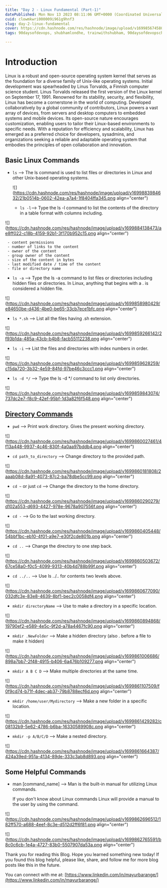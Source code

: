 ```yaml
---
title: "Day 2 - Linux Fundamental (Part-1)"
datePublished: Mon Nov 13 2023 08:11:06 GMT+0000 (Coordinated Universal Time)
cuid: clowmkwri000009i961g9hnf3
slug: day-2-linux-fundamental
cover: https://cdn.hashnode.com/res/hashnode/image/upload/v1699856745807/d14494ee-013b-482f-9f56-608d127086aa.png
tags: 90daysofdevops, shubhamlondhe, trainwithshubham, 90daysofdevopschallenge, tws

---
```


# Introduction

Linux is a robust and open-source operating system kernel that serves as the foundation for a diverse family of Unix-like operating systems. Initial development was spearheaded by Linus Torvalds, a Finnish computer science student. Linus Torvalds released the first version of the Linux kernel on September 17, 1991. Renowned for its stability, security, and flexibility, Linux has become a cornerstone in the world of computing. Developed collaboratively by a global community of contributors, Linux powers a vast array of devices, from servers and desktop computers to embedded systems and mobile devices. Its open-source nature encourages customization, enabling users to tailor their Linux-based environments to specific needs. With a reputation for efficiency and scalability, Linux has emerged as a preferred choice for developers, sysadmins, and organizations seeking a reliable and adaptable operating system that embodies the principles of open collaboration and innovation.

## Basic Linux Commands

* `ls` --&gt; The ls command is used to list files or directories in Linux and other Unix-based operating systems.
    
    ![](https://cdn.hashnode.com/res/hashnode/image/upload/v1699883984632/21b0514b-0602-42ea-a7a4-1f8404ffa345.png align="center")
    
    * `ls -l`\--&gt; Type the ls -l command to list the contents of the directory in a table format with columns including.
        

![](https://cdn.hashnode.com/res/hashnode/image/upload/v1699884138473/ae8ff022-c18b-4159-92b1-3f170b952c15.png align="center")

```plaintext
 - content permissions
 - number of links to the content
 - owner of the content
 - group owner of the content
 - size of the content in bytes
 - last modified date / time of the content
 - file or directory name
```

* `ls -a` --&gt; Type the ls -a command to list files or directories including hidden files or directories. In Linux, anything that begins with a . is considered a hidden file.
    

![](https://cdn.hashnode.com/res/hashnode/image/upload/v1699858980429/e84650be-d436-4be0-be65-33cb7ece1bfc.png align="center")

* `ls *.sh` --&gt; List all the files having .sh extension.
    

![](https://cdn.hashnode.com/res/hashnode/image/upload/v1699859266142/2f93b1da-485a-43cb-b4b8-facb55112238.png align="center")

* `ls -i` --&gt; List the files and directories with index numbers in order.
    

![](https://cdn.hashnode.com/res/hashnode/image/upload/v1699859628259/c15da720-3b32-4e59-84fd-97be46c3ccc1.png align="center")

* `ls -d */` --&gt; Type the ls -d \*/ command to list only directories.
    

![](https://cdn.hashnode.com/res/hashnode/image/upload/v1699859843074/737dc2e7-f8c9-42ef-95bf-1d3a82f6f548.png align="center")

## [**Directory Commands**](https://github.com/LondheShubham153/90DaysOfDevOps/blob/master/2023/day02/solution.md#directoy-commands)

* `pwd` --&gt; Print work directory. Gives the present working directory.
    

![](https://cdn.hashnode.com/res/hashnode/image/upload/v1699860027461/4f13a448-9937-4c46-830f-4a0aa97bddb4.png align="center")

* `cd path_to_directory` --&gt; Change directory to the provided path.
    

![](https://cdn.hashnode.com/res/hashnode/image/upload/v1699860181808/2aaab08d-8a91-4073-87c2-ba78dbe5cc99.png align="center")

* `cd ~` or just `cd` --&gt; Change the directory to the home directory.
    

![](https://cdn.hashnode.com/res/hashnode/image/upload/v1699860290279/d102a553-d693-4427-978e-9678a907556f.png align="center")

* `cd -` --&gt; Go to the last working directory.
    

![](https://cdn.hashnode.com/res/hashnode/image/upload/v1699860405448/54bbf1bc-eb10-4f01-a9e7-e30f2cde801b.png align="center")

* `cd ..` --&gt; Change the directory to one step back.
    

![](https://cdn.hashnode.com/res/hashnode/image/upload/v1699860503672/67ce58a0-f0c5-4099-9313-40b4d788b99f.png align="center")

* `cd ../..` --&gt; Use ls ../.. for contents two levels above.
    

![](https://cdn.hashnode.com/res/hashnode/image/upload/v1699860677090/032dfc3e-83e8-4639-8bf1-bec2c0058df4.png align="center")

* `mkdir directoryName` --&gt; Use to make a directory in a specific location.
    

![](https://cdn.hashnode.com/res/hashnode/image/upload/v1699860894868/19790ef2-e589-4e5c-9f2d-a78a4467fc90.png align="center")

* `mkdir .NewFolder` --&gt; Make a hidden directory (also . before a file to make it hidden)
    

![](https://cdn.hashnode.com/res/hashnode/image/upload/v1699861006686/898a7bb7-2f48-4915-b406-6a476b109277.png align="center")

* `mkdir A B C D` --&gt; Make multiple directories at the same time.
    

![](https://cdn.hashnode.com/res/hashnode/image/upload/v1699861107509/f0f9cd74-b71f-4dec-ab37-79b8788ecf6d.png align="center")

* `mkdir /home/user/Mydirectory` --&gt; Make a new folder in a specific location.
    

![](https://cdn.hashnode.com/res/hashnode/image/upload/v1699861429282/c08132b9-5e62-4786-b6ba-16330589908c.png align="center")

* `mkdir -p A/B/C/D` --&gt; Make a nested directory.
    

![](https://cdn.hashnode.com/res/hashnode/image/upload/v1699861664387/424a39ed-951a-4134-89de-333c3ab8d893.png align="center")

## Some Helpful Commands

* man \[command\_name\] --&gt; Man is the built-in manual for utilizing Linux commands.
    
    If you don't know about Linux commands Linux will provide a manual to the user by using the command.
    

![](https://cdn.hashnode.com/res/hashnode/image/upload/v1699862696512/182ff570-a688-4eef-8c3e-d512d2ff6f81.png align="center")

![](https://cdn.hashnode.com/res/hashnode/image/upload/v1699862765591/b8c0c6cb-1e4a-4727-83b0-5507907da53a.png align="center")

Thank you for reading this Blog. Hope you learned something new today! If you found this blog helpful, please like, share, and follow me for more blog posts like this in the future.

You can connect with me at: [https://www.linkedin.com/in/mayurbarange/](https://www.linkedin.com/in/mayurbarange/)